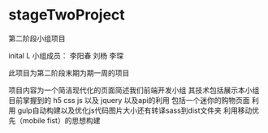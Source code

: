 # stageTwoProject
第二阶段小组项目

inital L 小组成员： 李阳春 刘杨 李琛

此项目为第二阶段末期为期一周的项目

项目内容为一个简洁现代化的页面简述我们前端开发小组
其技术包括展示本小组目前掌握到的 h5 css js 以及 jquery 以及api的利用 包括一个迷你的购物页面
利用 gulp自动构建以及优化js代码图片大小还有转译sass到dist文件夹
利用移动优先（mobile fist）的思想构建

